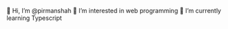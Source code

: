 👋 Hi, I’m @pirmanshah
👀 I’m interested in web programming
🌱 I’m currently learning Typescript

<!---
pirmanshah/pirmanshah is a ✨ special ✨ repository because its `README.md` (this file) appears on your GitHub profile.
You can click the Preview link to take a look at your changes.
--->
